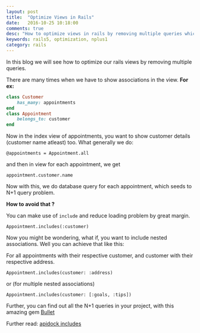 ```yaml
---
layout: post
title:  "Optimize Views in Rails"
date:   2016-10-25 10:18:00
comments: true
desc: "How to optimize views in rails by removing multiple queries which creates N+1 query problem"
keywords: rails5, optimization, nplus1
category: rails
---
```


In this blog we will see how to optimize our rails views by removing multiple queries.

There are many times when we have to show associations in the view. **For ex:**

```ruby
class Customer
	has_many: appointments
end
class Appointment
	belongs_to: customer
end
```

Now in the index view of appointments, you want to show customer details (customer name atleast) too. What generally we do:

`@appointments = Appointment.all`

and then in view for each appointment, we get 

`appointment.customer.name`

Now with this, we do database query for each appointment, which seeds to N+1 query problem. 

**How to avoid that ?**

You can make use of `include` and reduce loading problem by great margin.

`Appointment.includes(:customer)`

Now you might be wondering, what if, you want to include nested associations. Well you can achieve that like this:

For all appointments with their respective customer, and customer with their respective address.

`Appointment.includes(customer: :address)`

or (for multiple nested associations)

`Appointment.includes(customer: [:goals, :tips])`

Further, you can find out all the N+1 queries in your project, with this amazing gem [Bullet][gem_link]

Further read: [apidock includes](http://apidock.com/rails/ActiveRecord/QueryMethods/includes)

[gem_link]: https://github.com/flyerhzm/bullet

